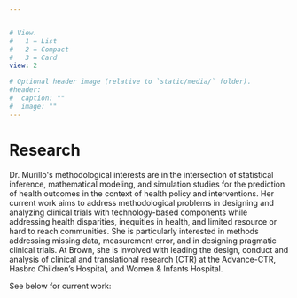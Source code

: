 ```yaml
---


# View.
#   1 = List
#   2 = Compact
#   3 = Card
view: 2

# Optional header image (relative to `static/media/` folder).
#header:
#  caption: ""
#  image: ""
---
```


# Research

Dr. Murillo's methodological interests are in the intersection of statistical inference, mathematical modeling, and simulation studies for the prediction of health outcomes in the context of health policy and interventions. Her current work aims to address methodological problems in designing and analyzing clinical trials with technology-based components while addressing health disparities, inequities in health, and limited resource or hard to reach communities. She is particularly interested in methods addressing missing data, measurement error, and in designing pragmatic clinical trials. At Brown, she is involved with leading the design, conduct and analysis of clinical and translational research (CTR) at the Advance-CTR, Hasbro Children’s Hospital, and Women & Infants Hospital.

See below for current work:
